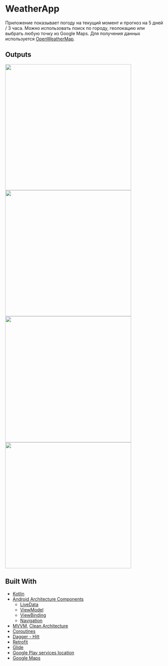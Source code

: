 # WeatherApp

Приложение показывает погоду на текущий момент и прогноз на 5 дней / 3 часа.
Можно использовать поиск по городу, геолокацию или выбрать любую точку из Google Maps.
Для получения данных используется [OpenWeatherMap](https://openweathermap.org/api).

## Outputs
<img src="https://user-images.githubusercontent.com/43185836/195082325-10b34633-fe1c-4586-9824-e2b08fd1e450.gif" height="400"><img src="https://user-images.githubusercontent.com/43185836/195078468-1eadc778-dd16-4f24-9094-a738dbd3cde1.jpg" height="400"><img src="https://user-images.githubusercontent.com/43185836/195078460-56fe33bc-c419-4e3c-b94d-7e5cf06d5c5e.jpg" height="400"><img src="https://user-images.githubusercontent.com/43185836/195078463-8683be98-2d04-43a0-acf5-2a4be5351c4b.jpg" height="400">

## Built With
- [Kotlin](https://kotlinlang.org/)
- [Android Architecture Components](https://developer.android.com/topic/libraries/architecture)
  - [LiveData](https://developer.android.com/topic/libraries/architecture/livedata)
  - [ViewModel](https://developer.android.com/topic/libraries/architecture/viewmodel)
  - [ViewBinding](https://developer.android.com/topic/libraries/view-binding)
  - [Navigation](https://developer.android.com/guide/navigation)
- [MVVM](https://kotlinlang.org/docs/reference/coroutines-overview.html), [Clean Architecture](https://medium.com/android-dev-hacks/detailed-guide-on-android-clean-architecture-9eab262a9011)
- [Coroutines](https://developer.android.com/kotlin/coroutines)
- [Dagger - Hilt](https://developer.android.com/training/dependency-injection/hilt-android)
- [Retrofit](https://square.github.io/retrofit/)
- [Glide](https://github.com/bumptech/glide)
- [Google Play services location](https://developer.android.com/training/location)
- [Google Maps](https://developers.google.com/maps/documentation/android-sdk/start)
